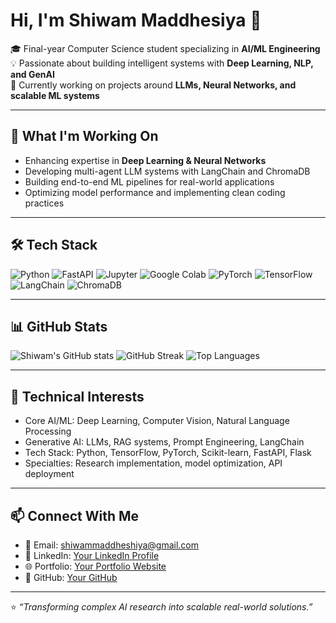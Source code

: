 # Hi, I'm Shiwam Maddhesiya 👋
🎓 Final-year Computer Science student specializing in **AI/ML Engineering**  
💡 Passionate about building intelligent systems with **Deep Learning, NLP, and GenAI**  
🚀 Currently working on projects around **LLMs, Neural Networks, and scalable ML systems**

---

## 🚀 What I'm Working On
- Enhancing expertise in **Deep Learning & Neural Networks**
- Developing multi-agent LLM systems with LangChain and ChromaDB
- Building end-to-end ML pipelines for real-world applications
- Optimizing model performance and implementing clean coding practices

---


## 🛠️ Tech Stack
![Python](https://img.shields.io/badge/Python-3776AB?style=for-the-badge&logo=python&logoColor=white)
![FastAPI](https://img.shields.io/badge/FastAPI-009688?style=for-the-badge&logo=fastapi&logoColor=white)
![Jupyter](https://img.shields.io/badge/Jupyter-F37626?style=for-the-badge&logo=jupyter&logoColor=white)
![Google Colab](https://img.shields.io/badge/Google_Colab-4285F4?style=for-the-badge&logo=googlecolab&logoColor=white)
![PyTorch](https://img.shields.io/badge/PyTorch-EE4C2C?style=for-the-badge&logo=pytorch&logoColor=white)
![TensorFlow](https://img.shields.io/badge/TensorFlow-FF6F00?style=for-the-badge&logo=tensorflow&logoColor=white)
![LangChain](https://img.shields.io/badge/LangChain-2D3748?style=for-the-badge&logo=chainlink&logoColor=white)
![ChromaDB](https://img.shields.io/badge/ChromaDB-FF6F91?style=for-the-badge)

----


## 📊 GitHub Stats
![Shiwam's GitHub stats](https://github-readme-stats.vercel.app/api?username=Shiwam-m&show_icons=true&theme=radical)
![GitHub Streak](https://github-readme-streak-stats.herokuapp.com/?user=Shiwam-m&theme=radical)
![Top Languages](https://github-readme-stats.vercel.app/api/top-langs/?username=Shiwam-m&layout=compact&theme=radical)

---


## 💼 Technical Interests
- Core AI/ML: Deep Learning, Computer Vision, Natural Language Processing
- Generative AI: LLMs, RAG systems, Prompt Engineering, LangChain
- Tech Stack: Python, TensorFlow, PyTorch, Scikit-learn, FastAPI, Flask
- Specialties: Research implementation, model optimization, API deployment

---

## 📫 Connect With Me
- 📧 Email: [shiwammaddheshiya@gmail.com](mailto:shiwammaddheshiya@gmail.com)  
- 💼 LinkedIn: [Your LinkedIn Profile](https://www.linkedin.com/in/shiwamm/)
- 🌐 Portfolio: [Your Portfolio Website](https://shiwam-m.github.io/Portfolio/)
- 🐙 GitHub: [Your GitHub](https://github.com/Shiwam-m)

---
⭐️ *“Transforming complex AI research into scalable real-world solutions.”*

